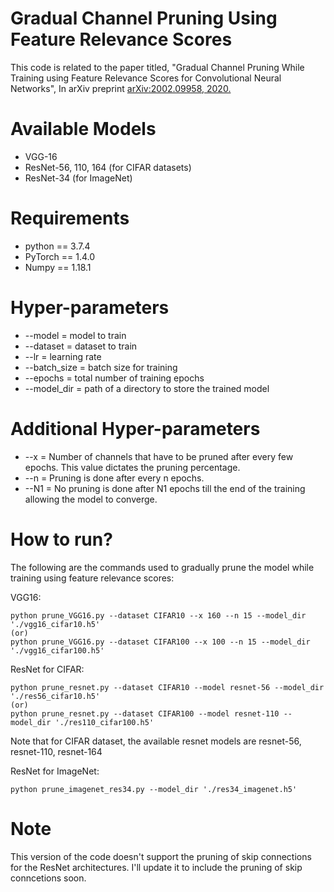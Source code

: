 # Gradual Channel Pruning Using Feature Relevance Scores
This code is related to the paper titled, "Gradual Channel Pruning While Training using Feature Relevance Scores for Convolutional Neural Networks", In arXiv preprint [arXiv:2002.09958, 2020.](https://arxiv.org/pdf/2002.09958.pdf) 

# Available Models
* VGG-16
* ResNet-56, 110, 164 (for CIFAR datasets)
* ResNet-34 (for ImageNet)

# Requirements
* python  == 3.7.4
* PyTorch == 1.4.0
* Numpy   == 1.18.1

# Hyper-parameters
* --model      = model to train
* --dataset    = dataset to train
* --lr         = learning rate
* --batch_size = batch size for training
* --epochs     = total number of training epochs
* --model_dir  = path of a directory to store the trained model

# Additional Hyper-parameters
* --x  = Number of channels that have to be pruned after every few epochs. This value dictates the pruning percentage.
* --n  = Pruning is done after every n epochs.
* --N1 = No pruning is done after N1 epochs till the end of the training allowing the model to converge.

# How to run?
The following are the commands used to gradually prune the model while training using feature relevance scores:

VGG16:
```
python prune_VGG16.py --dataset CIFAR10 --x 160 --n 15 --model_dir './vgg16_cifar10.h5'
(or)
python prune_VGG16.py --dataset CIFAR100 --x 100 --n 15 --model_dir './vgg16_cifar100.h5'
```

ResNet for CIFAR:
```
python prune_resnet.py --dataset CIFAR10 --model resnet-56 --model_dir './res56_cifar10.h5'
(or)
python prune_resnet.py --dataset CIFAR100 --model resnet-110 --model_dir './res110_cifar100.h5'
```
Note that for CIFAR dataset, the available resnet models are resnet-56, resnet-110, resnet-164

ResNet for ImageNet:
```
python prune_imagenet_res34.py --model_dir './res34_imagenet.h5' 
```

# Note
This version of the code doesn't support the pruning of skip connections for the ResNet architectures. I'll update it to include the pruning of skip conncetions soon. 
